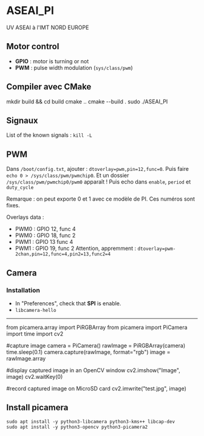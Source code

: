# ASEAI_PI
UV ASEAI à l'IMT NORD EUROPE

## Motor control
- **GPIO** : motor is turning or not
- **PWM** : pulse width modulation (`sys/class/pwm`)

## Compiler avec CMake
mkdir build && cd build
cmake ..
cmake --build .
sudo ./ASEAI_PI

## Signaux

List of the known signals : `kill -L`

## PWM

Dans `/boot/config.txt`, ajouter : `dtoverlay=pwm,pin=12,func=0`.
Puis faire `echo 0 > /sys/class/pwm/pwmchip0`.
Et un dossier `/sys/class/pwm/pwmchip0/pwm0` apparaît !
Puis echo dans `enable`, `period` et `duty_cycle`

Remarque : on peut exporte 0 et 1 avec ce modèle de PI. Ces numéros sont fixes.

Overlays data :
- PWM0 : GPIO 12, func 4
- PWM0 : GPIO 18, func 2
- PWM1 : GPIO 13 func 4
- PWM1 : GPIO 19, func 2
Attention, appremment : `dtoverlay=pwm-2chan,pin=12,func=4,pin2=13,func2=4`

## Camera

### Installation
- In "Preferences", check that **SPI** is enable.
- `libcamera-hello`




-----
from picamera.array import PiRGBArray
from picamera import PiCamera
import time
import cv2

#capture image
camera = PiCamera()
rawImage = PiRGBArray(camera)
time.sleep(0.1)
camera.capture(rawImage, format="rgb")
image = rawImage.array

#display captured image in an OpenCV window
cv2.imshow("Image", image)
cv2.waitKey(0)

#record captured image on MicroSD card
cv2.imwrite("test.jpg", image)

## Install picamera
```
sudo apt install -y python3-libcamera python3-kms++ libcap-dev
sudo apt install -y python3-opencv python3-picamera2
```